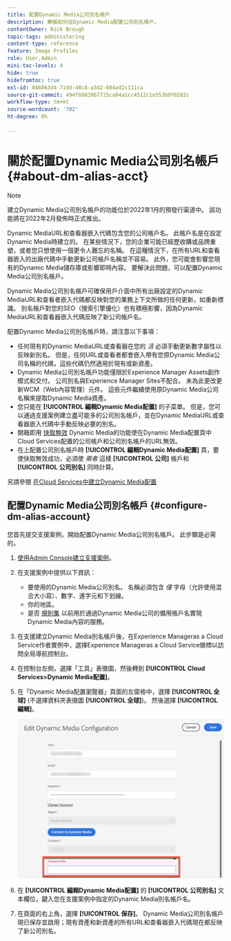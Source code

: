 ```yaml
---
title: 配置Dynamic Media公司別名帳戶
description: 瞭解如何在Dynamic Media配置公司別名帳戶。
contentOwner: Rick Brough
topic-tags: administering
content-type: reference
feature: Image Profiles
role: User,Admin
mini-toc-levels: 4
hide: true
hidefromtoc: true
exl-id: 886063d4-71dd-48c8-a342-884ad2c111ca
source-git-commit: 494f6803967725ca04a1cc4512c1e553b9f0282c
workflow-type: tm+mt
source-wordcount: '702'
ht-degree: 0%

---
```


# 關於配置Dynamic Media公司別名帳戶 {#about-dm-alias-acct}

>[!NOTE]
>
>建立Dynamic Media公司別名帳戶的功能位於2022年1月的預發行渠道中。 該功能將在2022年2月發佈時正式推出。

Dynamic MediaURL和查看器嵌入代碼包含您的公司帳戶名。 此帳戶名是在設定Dynamic Media時建立的。 在某些情況下，您的企業可能已經歷收購或品牌重塑，或者您只想使用一個更令人難忘的名稱。 在這種情況下，在所有URL和查看器嵌入的出廠代碼中手動更新公司帳戶名稱並不容易。 此外，您可能會影響您現有的Dynamic Media儲存庫或影響即時內容。 要解決此問題，可以配置Dynamic Media公司別名帳戶。

Dynamic Media公司別名帳戶可確保用戶介面中所有出廠設定的Dynamic MediaURL和查看者嵌入代碼都反映對您的業務上下文所做的任何更新，如重新標識。 別名帳戶對您的SEO（搜索引擎優化）也有積極影響，因為Dynamic MediaURL和查看器嵌入代碼反映了新公司帳戶名。

配置Dynamic Media公司別名帳戶時，請注意以下事項：

* 任何現有的Dynamic MediaURL或查看器在您的 *活* 必須手動更新數字屬性以反映新別名。 但是，任何URL或查看者都會嵌入帶有您原Dynamic Media公司名稱的代碼，這些代碼仍然適用於現有或新資產。
* Dynamic Media公司別名帳戶功能僅限於Experience Manager Assets創作模式和交付。 公司別名與Experience Manager Sites不配合。 未為此更改更新WCM（Web內容管理）元件。 這些元件繼續使用原Dynamic Media公司名稱來提取Dynamic Media資產。
* 您只能在 **[!UICONTROL 編輯Dynamic Media配置]** 的子菜單。 但是，您可以通過支援案例建立盡可能多的公司別名帳戶，並在Dynamic MediaURL或查看器嵌入代碼中手動反映必要的別名。
* 開箱即用 [快取無效](/help/assets/dynamic-media/invalidate-cdn-cache-dynamic-media.md) Dynamic Media的功能使在Dynamic Media配置頁中Cloud Services配置的公司帳戶和公司別名帳戶的URL無效。
* 在上配置公司別名帳戶時 **[!UICONTROL 編輯Dynamic Media配置]** 頁，要使快取無效成功，必須使 *兩者* 這樣 **[!UICONTROL 公司]** 帳戶和 **[!UICONTROL 公司別名]** 同時計算。

另請參閱 [在Cloud Services中建立Dynamic Media配置](/help/assets/dynamic-media/config-dm.md#configuring-dynamic-media-cloud-services)

## 配置Dynamic Media公司別名帳戶 {#configure-dm-alias-account}

您首先提交支援案例，開始配置Dynamic Media公司別名帳戶。 此步驟是必需的。

1. [使用Admin Console建立支援案例](https://helpx.adobe.com/enterprise/using/support-for-experience-cloud.html)。
1. 在支援案例中提供以下資訊：

   * 要使用的Dynamic Media公司別名。 名稱必須包含 *僅* 字母（允許使用混合大小寫）、數字、連字元和下划線。
   * 你的地區。
   * 是否 [規則集](/help/assets/dynamic-media/using-rulesets-to-transform-urls.md) 以前用於通過Dynamic Media公司的備用帳戶名實現Dynamic Media內容的服務。

1. 在支援建立Dynamic Media別名帳戶後，在Experience Manageras a Cloud Service作者實例中，選擇Experience Manageras a Cloud Service徽標以訪問全局導航控制台。
1. 在控制台左側，選擇「工具」表徵圖，然後轉到 **[!UICONTROL Cloud Services>Dynamic Media配置]**。
1. 在「Dynamic Media配置瀏覽器」頁面的左窗格中，選擇 **[!UICONTROL 全球]** (不選擇資料夾表徵圖 **[!UICONTROL 全球]**)。 然後選擇 **[!UICONTROL 編輯]**。

   ![Dynamic Media公司別名文本欄位](/help/assets/assets-dm/dm-company-alias.png)

1. 在 **[!UICONTROL 編輯Dynamic Media配置]** 的 **[!UICONTROL 公司別名]** 文本欄位，鍵入您在支援案例中指定的Dynamic Media別名帳戶名。
1. 在頁面的右上角，選擇 **[!UICONTROL 保存]**。
Dynamic Media公司別名帳戶現已保存並啟用；現有資產和新資產的所有URL和查看器嵌入代碼現在都反映了新公司別名。